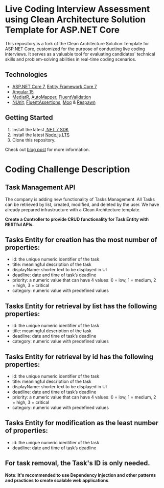 # Live Coding Interview Assessment using Clean Architecture Solution Template for ASP.NET Core

This repository is a fork of the Clean Architecture Solution Template for ASP.NET Core, customized for the purpose of conducting live coding interviews. It serves as a valuable tool for evaluating candidates' technical skills and problem-solving abilities in real-time coding scenarios.

## Technologies

* [ASP.NET Core 7](https://docs.microsoft.com/en-us/aspnet/core/introduction-to-aspnet-core), [Entity Framework Core 7](https://docs.microsoft.com/en-us/ef/core/)
* [Angular 15](https://angular.io/)
* [MediatR](https://github.com/jbogard/MediatR), [AutoMapper](https://automapper.org/), [FluentValidation](https://fluentvalidation.net/)
* [NUnit](https://nunit.org/), [FluentAssertions](https://fluentassertions.com/), [Moq](https://github.com/moq) & [Respawn](https://github.com/jbogard/Respawn)

## Getting Started

1. Install the latest [.NET 7 SDK](https://dotnet.microsoft.com/download/dotnet/7.0)
2. Install the latest [Node.js LTS](https://nodejs.org/en/)
3. Clone this repository.

Check out [blog post](https://jasontaylor.dev/clean-architecture-getting-started/) for more information.

# Coding Challenge Description

## Task Management API
The company is adding new functionality of Tasks Management. All Tasks can be retrieved by list, created, modified, and deleted by the user.
We have already prepared infrastructure with a Clean Architecture template.

<b>Create a Controller to provide CRUD functionality for Task Entity with RESTful APIs.</b>

## Tasks Entity for creation has the most number of properties:
 - id: the unique numeric identifier of the task
 - title: meaningful description of the task
 - displayName: shorter text to be displayed in UI
 - deadline: date and time of task’s deadline
 - priority: a numeric value that can have 4 values: 0 = low, 1 = medium, 2 = high, 3 = critical
 - category: numeric value with predefined values

 ## Tasks Entity for retrieval by list has the following properties:
 - id: the unique numeric identifier of the task
 - title: meaningful description of the task
 - deadline: date and time of task’s deadline
 - category: numeric value with predefined values

## Tasks Entity for retrieval by id has the following properties:
 - id: the unique numeric identifier of the task
 - title: meaningful description of the task
 - displayName: shorter text to be displayed in UI
 - deadline: date and time of task’s deadline
 - priority: a numeric value that can have 4 values: 0 = low, 1 = medium, 2 = high, 3 = critical
 - category: numeric value with predefined values

## Tasks Entity for modification as the least number of properties:
 - id: the unique numeric identifier of the task
 - deadline: date and time of task’s deadline

## For task removal, the Task's ID is only needed.

<b>Note: It's recommended to use Dependency Injection and other patterns and practices to create scalable web applications.</b>
